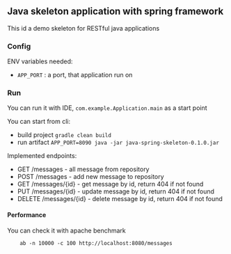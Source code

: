 ## Java skeleton application with spring framework

This id a demo skeleton for RESTful java applications

### Config

ENV variables needed:

- `APP_PORT` : a port, that application run on

### Run

You can run it with IDE, `com.example.Application.main` as a start point
 
You can start from cli:

- build project `gradle clean build`
- run artifact `APP_PORT=8090 java -jar java-spring-skeleton-0.1.0.jar`

Implemented endpoints:

- GET /messages - all message from repository
- POST /messages - add new message to repository
- GET /messages/{id} - get message by id, return 404 if not found
- PUT /messages/{id} - update message by id, return 404 if not found
- DELETE /messages/{id} - delete message by id, return 404 if not found

#### Performance

You can check it with apache benchmark 

```shell
    ab -n 10000 -c 100 http://localhost:8080/messages
```